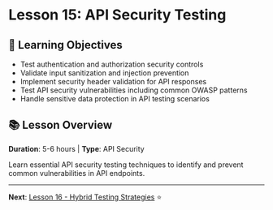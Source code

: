 # Lesson 15: API Security Testing

## 🎯 Learning Objectives
- Test authentication and authorization security controls
- Validate input sanitization and injection prevention
- Implement security header validation for API responses
- Test API security vulnerabilities including common OWASP patterns
- Handle sensitive data protection in API testing scenarios

## 📚 Lesson Overview
**Duration**: 5-6 hours | **Type**: API Security

Learn essential API security testing techniques to identify and prevent common vulnerabilities in API endpoints.

---
**Next**: [Lesson 16 - Hybrid Testing Strategies](../lesson-16-hybrid-testing-strategies/README.md) ⭐